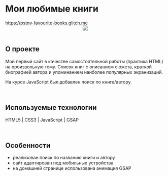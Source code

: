 <h1> Мои любимые книги </h1>
<a href="https://pstnv-favourite-books.glitch.me/"> https://pstnv-favourite-books.glitch.me </a>

<div align="center">
  <img src="https://cdn.glitch.global/ece60b40-3830-4d48-bb12-fa238aabf422/picPreview_6.png?v=1661081038379">
</div>
<br>

<h2>О проекте</h2>
<p> Мой первый сайт в качестве самостоятельной работы (практика HTML) на произвольную тему. 
Список книг с описанием сюжета, краткой биографией автора и упоминанием наиболее популярных экранизаций.  </p>
<p> На курсе JavaScript был добавлен поиск по книге/автору. </p>
<br>

<h2>Используемые технологии</h2>
<p> HTML5 | CSS3 | JavaScript | GSAP</p>
<br>

<h2>Особенности</h2>
<ul>
  <li> реализован поиск по названию книги и автору </li>
  <li> сайт адаптирован под мобильные устройства </li>
  <li> на домашней странице использована анимация GSAP </li>
</ul>
